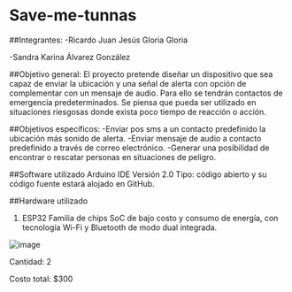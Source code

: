 # Save-me-tunnas

##Integrantes:
-Ricardo Juan Jesús Gloria Gloria

-Sandra Karina Álvarez González

##Objetivo general:
El proyecto pretende diseñar un dispositivo que sea capaz de enviar la ubicación y una señal de alerta con opción de complementar con un mensaje de audio. Para ello se tendrán contactos de emergencia predeterminados. Se piensa que pueda ser utilizado en situaciones riesgosas donde exista poco tiempo de reacción o acción. 

##Objetivos específicos:
-Enviar pos sms a un contacto predefinido la ubicación más sonido de alerta.
-Enviar mensaje de audio a contacto predefinido a través de correo electrónico.
-Generar una posibilidad de encontrar o rescatar personas en situaciones de peligro.

##Software utilizado
Arduino IDE
Versión 2.0
Tipo: código abierto y su código fuente estará alojado en GitHub.

##Hardware utilizado

1. ESP32
Familia de chips SoC de bajo costo y consumo de energía, con tecnología Wi-Fi y Bluetooth de modo dual integrada.

![image](https://user-images.githubusercontent.com/108686186/192938880-9c3dabf7-60b4-434b-a5d0-bb5decc23522.png)

Cantidad: 2

Costo total: $300


